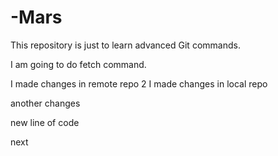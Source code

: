 # -Mars
This repository is just to learn advanced Git commands. 

I am going to do fetch command.

I made changes in remote repo 2
I made changes in local repo

another changes

new line of code

next
